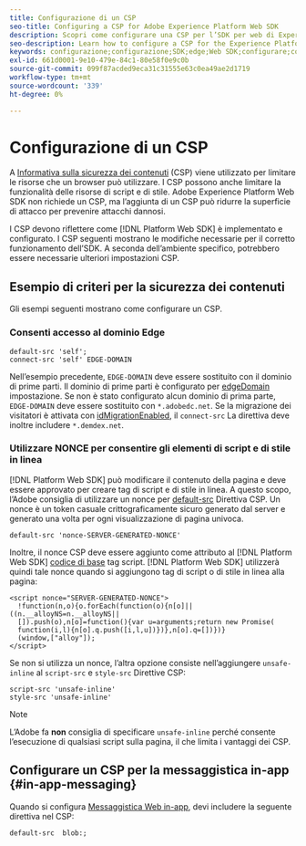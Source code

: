 ```yaml
---
title: Configurazione di un CSP
seo-title: Configuring a CSP for Adobe Experience Platform Web SDK
description: Scopri come configurare una CSP per l’SDK per web di Experience Platform
seo-description: Learn how to configure a CSP for the Experience Platform Web SDK
keywords: configurazione;configurazione;SDK;edge;Web SDK;configurare;contesto;web;dispositivo;ambiente;impostazioni web sdk;informativa sulla sicurezza dei contenuti;
exl-id: 661d0001-9e10-479e-84c1-80e58f0e9c0b
source-git-commit: 099f87acded9eca31c31555e63c0ea49ae2d1719
workflow-type: tm+mt
source-wordcount: '339'
ht-degree: 0%

---
```


# Configurazione di un CSP

A [Informativa sulla sicurezza dei contenuti](https://developer.mozilla.org/en-US/docs/Web/HTTP/Headers/Content-Security-Policy) (CSP) viene utilizzato per limitare le risorse che un browser può utilizzare. I CSP possono anche limitare la funzionalità delle risorse di script e di stile. Adobe Experience Platform Web SDK non richiede un CSP, ma l’aggiunta di un CSP può ridurre la superficie di attacco per prevenire attacchi dannosi.

I CSP devono riflettere come [!DNL Platform Web SDK] è implementato e configurato. I CSP seguenti mostrano le modifiche necessarie per il corretto funzionamento dell’SDK. A seconda dell’ambiente specifico, potrebbero essere necessarie ulteriori impostazioni CSP.

## Esempio di criteri per la sicurezza dei contenuti

Gli esempi seguenti mostrano come configurare un CSP.

### Consenti accesso al dominio Edge

```
default-src 'self';
connect-src 'self' EDGE-DOMAIN
```

Nell’esempio precedente, `EDGE-DOMAIN` deve essere sostituito con il dominio di prime parti. Il dominio di prime parti è configurato per [edgeDomain](configuring-the-sdk.md#edge-domain) impostazione. Se non è stato configurato alcun dominio di prima parte, `EDGE-DOMAIN` deve essere sostituito con `*.adobedc.net`. Se la migrazione dei visitatori è attivata con [idMigrationEnabled](configuring-the-sdk.md#id-migration-enabled), il `connect-src` La direttiva deve inoltre includere `*.demdex.net`.

### Utilizzare NONCE per consentire gli elementi di script e di stile in linea

[!DNL Platform Web SDK] può modificare il contenuto della pagina e deve essere approvato per creare tag di script e di stile in linea. A questo scopo, l’Adobe consiglia di utilizzare un nonce per [default-src](https://developer.mozilla.org/en-US/docs/Web/HTTP/Headers/Content-Security-Policy/default-src) Direttiva CSP. Un nonce è un token casuale crittograficamente sicuro generato dal server e generato una volta per ogni visualizzazione di pagina univoca.

```
default-src 'nonce-SERVER-GENERATED-NONCE'
```

Inoltre, il nonce CSP deve essere aggiunto come attributo al [!DNL Platform Web SDK] [codice di base](installing-the-sdk.md#adding-the-code) tag script. [!DNL Platform Web SDK] utilizzerà quindi tale nonce quando si aggiungono tag di script o di stile in linea alla pagina:

```
<script nonce="SERVER-GENERATED-NONCE">
  !function(n,o){o.forEach(function(o){n[o]||((n.__alloyNS=n.__alloyNS||
  []).push(o),n[o]=function(){var u=arguments;return new Promise(
  function(i,l){n[o].q.push([i,l,u])})},n[o].q=[])})}
  (window,["alloy"]);
</script>
```

Se non si utilizza un nonce, l’altra opzione consiste nell’aggiungere `unsafe-inline` al `script-src` e `style-src` Direttive CSP:

```
script-src 'unsafe-inline'
style-src 'unsafe-inline'
```

>[!NOTE]
>
>L’Adobe fa **non** consiglia di specificare `unsafe-inline` perché consente l’esecuzione di qualsiasi script sulla pagina, il che limita i vantaggi dei CSP.

## Configurare un CSP per la messaggistica in-app {#in-app-messaging}

Quando si configura [Messaggistica Web in-app](../personalization/web-in-app-messaging.md), devi includere la seguente direttiva nel CSP:

```
default-src  blob:;
```

